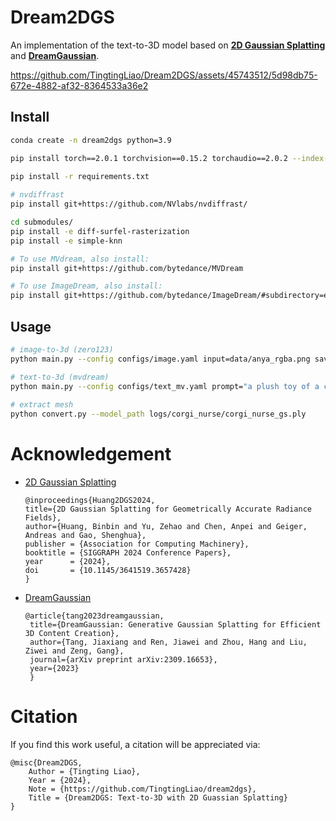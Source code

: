 # Dream2DGS
An implementation of the text-to-3D model based on [**2D Gaussian Splatting**](https://github.com/hbb1/2d-gaussian-splatting) and [**DreamGaussian**](https://dreamgaussian.github.io/).


https://github.com/TingtingLiao/Dream2DGS/assets/45743512/5d98db75-672e-4882-af32-8364533a36e2



## Install

```bash
conda create -n dream2dgs python=3.9 

pip install torch==2.0.1 torchvision==0.15.2 torchaudio==2.0.2 --index-url https://download.pytorch.org/whl/cu118
 
pip install -r requirements.txt

# nvdiffrast
pip install git+https://github.com/NVlabs/nvdiffrast/

cd submodules/
pip install -e diff-surfel-rasterization
pip install -e simple-knn

# To use MVdream, also install:
pip install git+https://github.com/bytedance/MVDream

# To use ImageDream, also install:
pip install git+https://github.com/bytedance/ImageDream/#subdirectory=extern/ImageDream
```

## Usage 
```bash   
# image-to-3d (zero123)
python main.py --config configs/image.yaml input=data/anya_rgba.png save_path=anya 

# text-to-3d (mvdream)
python main.py --config configs/text_mv.yaml prompt="a plush toy of a corgi nurse" save_path=corgi_nurse --iters 500 
 
# extract mesh  
python convert.py --model_path logs/corgi_nurse/corgi_nurse_gs.ply  
```

# Acknowledgement 

* [2D Gaussian Splatting](https://github.com/hbb1/2d-gaussian-splatting)
    ```
    @inproceedings{Huang2DGS2024,
    title={2D Gaussian Splatting for Geometrically Accurate Radiance Fields},
    author={Huang, Binbin and Yu, Zehao and Chen, Anpei and Geiger, Andreas and Gao, Shenghua},
    publisher = {Association for Computing Machinery},
    booktitle = {SIGGRAPH 2024 Conference Papers},
    year      = {2024},
    doi       = {10.1145/3641519.3657428}
    }
    ```

* [DreamGaussian](https://github.com/dreamgaussian/dreamgaussian)
   ```
   @article{tang2023dreamgaussian,
    title={DreamGaussian: Generative Gaussian Splatting for Efficient 3D Content Creation},
    author={Tang, Jiaxiang and Ren, Jiawei and Zhou, Hang and Liu, Ziwei and Zeng, Gang},
    journal={arXiv preprint arXiv:2309.16653},
    year={2023}
    } 
    ```

# Citation

If you find this work useful, a citation will be appreciated via:
```
@misc{Dream2DGS,
    Author = {Tingting Liao},
    Year = {2024},
    Note = {https://github.com/TingtingLiao/dream2dgs},
    Title = {Dream2DGS: Text-to-3D with 2D Guassian Splatting}
}